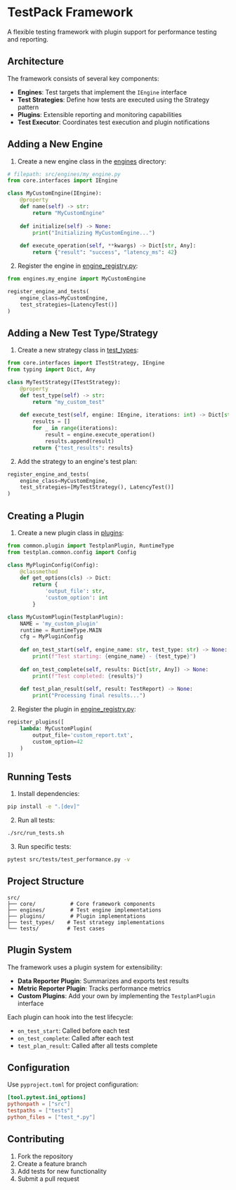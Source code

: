 # TestPack Framework

A flexible testing framework with plugin support for performance testing and reporting.

## Architecture

The framework consists of several key components:

- **Engines**: Test targets that implement the `IEngine` interface
- **Test Strategies**: Define how tests are executed using the Strategy pattern
- **Plugins**: Extensible reporting and monitoring capabilities
- **Test Executor**: Coordinates test execution and plugin notifications

## Adding a New Engine

1. Create a new engine class in the [engines](src/engines) directory:

```python
# filepath: src/engines/my_engine.py
from core.interfaces import IEngine

class MyCustomEngine(IEngine):
    @property
    def name(self) -> str:
        return "MyCustomEngine"
        
    def initialize(self) -> None:
        print("Initializing MyCustomEngine...")
        
    def execute_operation(self, **kwargs) -> Dict[str, Any]:
        return {"result": "success", "latency_ms": 42}
```

2. Register the engine in [engine_registry.py](src/engine_registry.py):

```python
from engines.my_engine import MyCustomEngine

register_engine_and_tests(
    engine_class=MyCustomEngine,
    test_strategies=[LatencyTest()]
)
```

## Adding a New Test Type/Strategy

1. Create a new strategy class in [test_types](src/test_types):

```python
from core.interfaces import ITestStrategy, IEngine
from typing import Dict, Any

class MyTestStrategy(ITestStrategy):
    @property
    def test_type(self) -> str:
        return "my_custom_test"
        
    def execute_test(self, engine: IEngine, iterations: int) -> Dict[str, Any]:
        results = []
        for _ in range(iterations):
            result = engine.execute_operation()
            results.append(result)
        return {"test_results": results}
```

2. Add the strategy to an engine's test plan:

```python
register_engine_and_tests(
    engine_class=MyCustomEngine,
    test_strategies=[MyTestStrategy(), LatencyTest()]
)
```

## Creating a Plugin

1. Create a new plugin class in [plugins](src/plugins):

```python
from common.plugin import TestplanPlugin, RuntimeType
from testplan.common.config import Config

class MyPluginConfig(Config):
    @classmethod
    def get_options(cls) -> Dict:
        return {
            'output_file': str,
            'custom_option': int
        }

class MyCustomPlugin(TestplanPlugin):
    NAME = 'my_custom_plugin'
    runtime = RuntimeType.MAIN
    cfg = MyPluginConfig
    
    def on_test_start(self, engine_name: str, test_type: str) -> None:
        print(f"Test starting: {engine_name} - {test_type}")
        
    def on_test_complete(self, results: Dict[str, Any]) -> None:
        print(f"Test completed: {results}")
        
    def test_plan_result(self, result: TestReport) -> None:
        print("Processing final results...")
```

2. Register the plugin in [engine_registry.py](src/engine_registry.py):

```python
register_plugins([
    lambda: MyCustomPlugin(
        output_file='custom_report.txt',
        custom_option=42
    )
])
```

## Running Tests

1. Install dependencies:
```bash
pip install -e ".[dev]"
```

2. Run all tests:
```bash
./src/run_tests.sh
```

3. Run specific tests:
```bash
pytest src/tests/test_performance.py -v
```

## Project Structure

```
src/
├── core/           # Core framework components
├── engines/        # Test engine implementations
├── plugins/        # Plugin implementations
├── test_types/    # Test strategy implementations
└── tests/         # Test cases
```

## Plugin System

The framework uses a plugin system for extensibility:

- **Data Reporter Plugin**: Summarizes and exports test results
- **Metric Reporter Plugin**: Tracks performance metrics
- **Custom Plugins**: Add your own by implementing the `TestplanPlugin` interface

Each plugin can hook into the test lifecycle:
- `on_test_start`: Called before each test
- `on_test_complete`: Called after each test
- `test_plan_result`: Called after all tests complete

## Configuration

Use `pyproject.toml` for project configuration:

```toml
[tool.pytest.ini_options]
pythonpath = ["src"]
testpaths = ["tests"]
python_files = ["test_*.py"]
```

## Contributing

1. Fork the repository
2. Create a feature branch
3. Add tests for new functionality
4. Submit a pull request